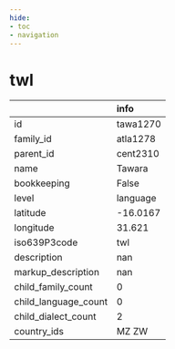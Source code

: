 ```yaml
---
hide:
- toc
- navigation
---
```

# twl
|                      | info     |
|:---------------------|:---------|
| id                   | tawa1270 |
| family_id            | atla1278 |
| parent_id            | cent2310 |
| name                 | Tawara   |
| bookkeeping          | False    |
| level                | language |
| latitude             | -16.0167 |
| longitude            | 31.621   |
| iso639P3code         | twl      |
| description          | nan      |
| markup_description   | nan      |
| child_family_count   | 0        |
| child_language_count | 0        |
| child_dialect_count  | 2        |
| country_ids          | MZ ZW    |
